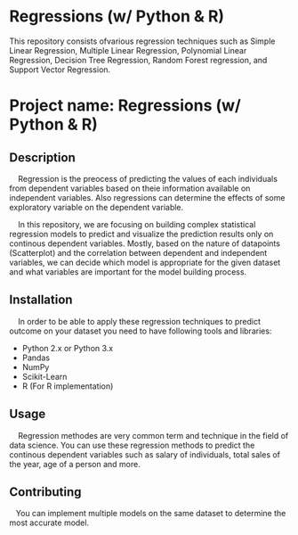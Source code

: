 
# Regressions (w/ Python & R)
This repository consists ofvarious regression techniques such as Simple Linear Regression, Multiple Linear Regression, Polynomial Linear Regression, Decision Tree Regression, Random Forest regression, and Support Vector Regression.


# **Project name:** Regressions (w/ Python & R)

## Description
&nbsp;&nbsp;&nbsp;&nbsp;Regression is the preocess of predicting the values of each individuals from dependent variables based on theie information available on independent variables. Also regressions can determine the effects of some exploratory variable on the dependent variable.

&nbsp;&nbsp;&nbsp;&nbsp;In this repository, we are focusing on building complex statistical regression models to predict and visualize the prediction results only on continous dependent variables. Mostly, based on the nature of datapoints (Scatterplot) and the correlation between dependent and independent variables, we can decide which model is appropriate for the given dataset and what variables are important for the model building process.


## Installation 
&nbsp;&nbsp;&nbsp;&nbsp;In order to be able to apply these regression techniques to predict outcome on your dataset you need to have following tools and libraries:
  * Python 2.x or Python 3.x
  * Pandas
  * NumPy
  * Scikit-Learn
  * R (For R implementation)

## Usage
&nbsp;&nbsp;&nbsp;&nbsp;Regression methodes are very common term and technique in the field of data science. You can use these regression methods to predict the continous dependent variables such as salary of individuals, total sales of the year, age of a person and more.

## Contributing
&nbsp;&nbsp;&nbsp;You can implement multiple models on the same dataset to determine the most accurate model.

